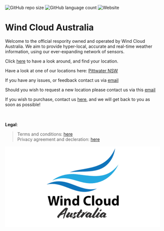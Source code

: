 
![GitHub repo size](https://img.shields.io/github/repo-size/windcloudaustralia/windcloud?color=blue&style=flat-square) ![GitHub language count](https://img.shields.io/github/languages/count/windcloudaustralia/windcloud?style=flat-square) ![Website](https://img.shields.io/website?down_color=red&down_message=offline&label=website%20staus&style=flat-square&up_color=green&up_message=online&url=https%3A%2F%2Fwindcloud.com.au)
# Wind Cloud Australia
Welcome to the official respority owned and operated by Wind Cloud Australia. We aim to provide hyper-local, accurate and real-time weather information, using our ever-expanding network of sensors.

Click [here](https://windcloud.com.au) to have a look around, and find your location. 
<br>

Have a look at one of our locations here: [Pittwater NSW](https://windcloud.com.au/pittwater)

If you have any issues, or feedback contact us via [email](mailto:hello@windcloud.com.au)

Should you wish to request a new location please contact us via this [email](mailto:james@windcloud.com.au)

If you wish to purchase, contact us [here](https://windcloud.com.au/purchase/), and we will get back to you as soon as possible!

<br><br>
**Legal**:

> Terms and conditions: [here](https://windcloud.com.au/terms/) <br>
> Privacy agreement and decleration: [here](https://windcloud.com.au/privacy)

![Logo](imgs/banner.png)

